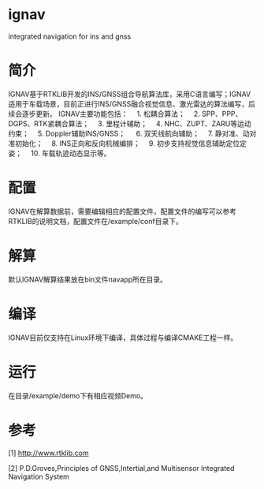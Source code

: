 # ignav
integrated navigation for ins and gnss

#  简介
IGNAV基于RTKLIB开发的INS/GNSS组合导航算法库，采用C语言编写；IGNAV适用于车载场景，目前正进行INS/GNSS融合视觉信息、激光雷达的算法编写，后续会逐步更新。
IGNAV主要功能包括：
  　1. 松耦合算法；
  　2. SPP、PPP、DGPS、RTK紧耦合算法；
  　3. 里程计辅助；
  　4. NHC、ZUPT、ZARU等运动约束；
  　5. Doppler辅助INS/GNSS；
 　 6. 双天线航向辅助；
  　7. 静对准、动对准初始化；
  　8. INS正向和反向机械编排；
  　9. 初步支持视觉信息辅助定位定姿；
  　10. 车载轨迹动态显示等。

#  配置
IGNAV在解算数据前，需要编辑相应的配置文件，配置文件的编写可以参考RTKLIB的说明文档，配置文件在/example/conf目录下。

#  解算
默认IGNAV解算结果放在bin文件navapp所在目录。

#  编译
IGNAV目前仅支持在Linux环境下编译，具体过程与编译CMAKE工程一样。

#  运行
在目录/example/demo下有相应视频Demo。

#  参考
[1] http://www.rtklib.com

[2] P.D.Groves,Principles of GNSS,Intertial,and Multisensor Integrated Navigation System

